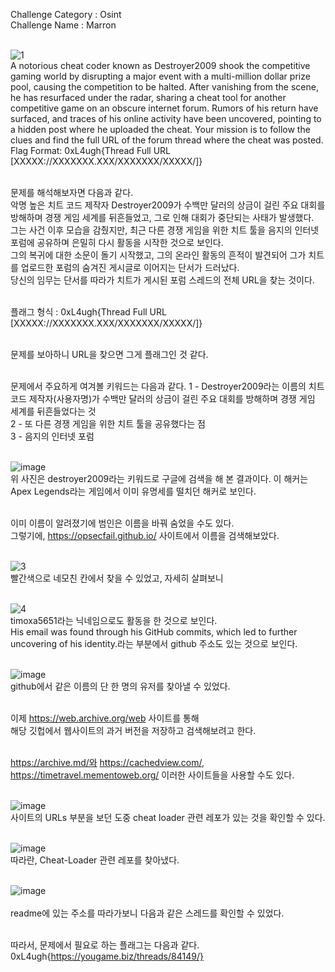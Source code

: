 Challenge Category : Osint<br>
Challenge Name : Marron<br><br>

![1](https://github.com/user-attachments/assets/2fd5e06b-5aaf-46b1-b13e-99f149cf28d9)<br>
A notorious cheat coder known as Destroyer2009 shook the competitive gaming world by disrupting a major event with a multi-million dollar prize pool, causing the competition to be halted. After vanishing from the scene, he has resurfaced under the radar, sharing a cheat tool for another competitive game on an obscure internet forum. Rumors of his return have surfaced, and traces of his online activity have been uncovered, pointing to a hidden post where he uploaded the cheat. Your mission is to follow the clues and find the full URL of the forum thread where the cheat was posted. Flag Format: 0xL4ugh{Thread Full URL [XXXXX://XXXXXXX.XXX/XXXXXXX/XXXXX/]}<br><br>

문제를 해석해보자면 다음과 같다.<br>
악명 높은 치트 코드 제작자 Destroyer2009가 수백만 달러의 상금이 걸린 주요 대회를 방해하며 경쟁 게임 세계를 뒤흔들었고, 그로 인해 대회가 중단되는 사태가 발생했다.<br>
그는 사건 이후 모습을 감췄지만, 최근 다른 경쟁 게임을 위한 치트 툴을 음지의 인터넷 포럼에 공유하며 은밀히 다시 활동을 시작한 것으로 보인다.<br>
그의 복귀에 대한 소문이 돌기 시작했고, 그의 온라인 활동의 흔적이 발견되어 그가 치트를 업로드한 포럼의 숨겨진 게시글로 이어지는 단서가 드러났다.<br>
당신의 임무는 단서를 따라가 치트가 게시된 포럼 스레드의 전체 URL을 찾는 것이다.<br><br>

플래그 형식 : 0xL4ugh{Thread Full URL [XXXXX://XXXXXXX.XXX/XXXXXXX/XXXXX/]}<br><br>

문제를 보아하니 URL을 찾으면 그게 플래그인 것 같다.<br><br>

문제에서 주요하게 여겨볼 키워드는 다음과 같다.
1 - Destroyer2009라는 이름의 치트 코드 제작자(사용자명)가 수백만 달러의 상금이 걸린 주요 대회를 방해하며 경쟁 게임 세계를 뒤흔들었다는 것<br>
2 - 또 다른 경쟁 게임을 위한 치트 툴을 공유했다는 점<br>
3 - 음지의 인터넷 포럼<br><br>

![image](https://github.com/user-attachments/assets/9815cc0d-5af3-47dc-b4dd-c4116f33e133)<br>
위 사진은 destroyer2009라는 키워드로 구글에 검색을 해 본 결과이다. 이 해커는 Apex Legends라는 게임에서 이미 유명세를 떨치던 해커로 보인다.<br><br>

이미 이름이 알려졌기에 범인은 이름을 바꿔 숨었을 수도 있다.<br>
그렇기에, https://opsecfail.github.io/ 사이트에서 이름을 검색해보았다.<br><br>

![3](https://github.com/user-attachments/assets/b68ecf39-8541-4795-bff1-c53fc3d240aa)<br>
빨간색으로 네모친 칸에서 찾을 수 있었고, 자세히 살펴보니<br><br>

![4](https://github.com/user-attachments/assets/d44dfe5f-69b5-451e-bf10-82c750478317)<br>
timoxa5651라는 닉네임으로도 활동을 한 것으로 보인다.<br>
His email was found through his GitHub commits, which led to further uncovering of his identity.라는 부분에서 github 주소도 있는 것으로 보인다.<br><br>

![image](https://github.com/user-attachments/assets/fd8e3e98-a1bc-45cb-88c5-c72a5773f1e4)<br>
github에서 같은 이름의 단 한 명의 유저를 찾아낼 수 있었다.<br><br>

이제 https://web.archive.org/web 사이트를 통해<br>
해당 깃헙에서 웹사이트의 과거 버전을 저장하고 검색해보려고 한다.<br><br>

https://archive.md/와 https://cachedview.com/, https://timetravel.mementoweb.org/ 이러한 사이트들을 사용할 수도 있다.<br><br>

![image](https://github.com/user-attachments/assets/8d898712-afd6-4eb7-a425-ef5b92a93e02)<br>
사이트의 URLs 부분을 보던 도중 cheat loader 관련 레포가 있는 것을 확인할 수 있다.<br><br>

![image](https://github.com/user-attachments/assets/f6c81cb3-6753-4cc5-ab1d-33c1407fc029)<br>
따라란, Cheat-Loader 관련 레포를 찾아냈다.<br><br>

![image](https://github.com/user-attachments/assets/b75e1952-29f5-40f0-ad14-bd2ccf92b1a5)<br><br>
readme에 있는 주소를 따라가보니 다음과 같은 스레드를 확인할 수 있었다.<br><br>

따라서, 문제에서 필요로 하는 플래그는 다음과 같다.<br>
0xL4ugh{https://yougame.biz/threads/84149/}








